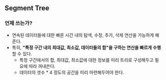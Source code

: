 ## Segment Tree

### 언제 쓰는가?
  - 연속된 데이터들에 대한 빠른 시간 내의 탐색, 수정, 추가, 삭제 연산을 가능하게 해준다.
  - 특히, **"특정 구간 내의 최대값, 최소값, 데이터들의 합"을 구하는 연산을 빠르게 수행**할 수 있다.
    - 특정 구간에서의 합, 최대값, 최소값에 대한 정보를 미리 트리로 구성해두고 필요에 따라 꺼내쓴다.
    - 데이터의 갯수 * 4 정도의 공간을 미리 마련해두어야 한다.
